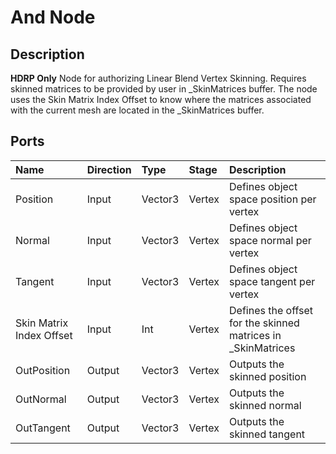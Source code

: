 # And Node

## Description

**HDRP Only**
Node for authorizing Linear Blend Vertex Skinning.
Requires skinned matrices to be provided by user in _SkinMatrices buffer.
The node uses the Skin Matrix Index Offset to know where the matrices associated with the current mesh are located in the _SkinMatrices buffer.


## Ports

| Name         | Direction  | Type    | Stage  | Description |
|:------------ |:-----------|:--------|:-------|:------------|
| Position     | Input      | Vector3 | Vertex | Defines object space position per vertex |
| Normal       | Input      | Vector3 | Vertex | Defines object space normal per vertex |
| Tangent      | Input      | Vector3 | Vertex | Defines object space tangent per vertex |
| Skin Matrix Index Offset  | Input   | Int | Vertex | Defines the offset for the skinned matrices in _SkinMatrices |
| OutPosition  | Output     | Vector3 | Vertex | Outputs the skinned position |
| OutNormal    | Output     | Vector3 | Vertex | Outputs the skinned normal |
| OutTangent   | Output     | Vector3 | Vertex | Outputs the skinned tangent |